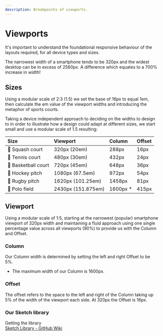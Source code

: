```yaml
---
description: Breakpoints of viewports.
---
```


# Viewports

It's important to understand the foundational responsive behaviour of the layouts required, for all device types and sizes.

The narrowest width of a smartphone tends to be 320px and the widest desktop can be in excess of 2560px. A difference which equates to a 700% increase in width!

## Sizes

Using a modular scale of 2:3 (1.5) we set the base of 16px to equal 1em, then calculate the em value of the viewport widths and introducing the metaphor of sports courts.

Taking a device independent approach to deciding on the widths to design to in order to illustrate how a design could adapt at different sizes, we start small and use a modular scale of 1.5 resulting:

| Size | Viewport | Column | Offset |
| :--- | :--- | :--- | :--- |
| 🔵 Squash court | 320px (20em) | 288px | 16px |
| 🎾 Tennis court | 480px (30em) | 432px | 24px |
| 🏀 Basketball court | 720px (45em) | 648px | 36px |
| 🏑 Hockey pitch | 1080px (67.5em) | 972px | 54px |
| 🏉 Rugby pitch | 1620px (101.25em) | 1458px | 81px |
| 👕 Polo field | 2430px (151.875em) | 1600px \* | 415px |

## Viewport

Using a modular scale of 1:5, starting at the narrowest (popular) smartphone viewport of 320px width and maintaining a fluid approach using one single percentage value across all viewports (90%) to provide us with the Column and Offset.

### Column

Our Column width is determined by setting the left and right Offset to be 5%.

* The maximum width of our Column is 1600px.

### Offset

The offset refers to the space to the left and right of the Column taking up 5% of the width of the viewport each side. At 320px the Offset is 16px.

### Our Sketch library

Getting the library  
[Sketch Library - GitHub Wiki](https://github.com/ConnectedHomes/centrica-ux/wiki)

